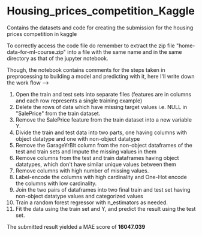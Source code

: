 # Housing_prices_competition_Kaggle
Contains the datasets and code for creating the submission for the housing prices competition in kaggle

To correctly access the code file do remember to extract the zip file "home-data-for-ml-course.zip" into a file with the same name and in the same directory as that of the jupyter notebook.

Though, the notebook contains comments for the steps taken in preprocessing to building a model and predicting with it, here I'll write down the work flow -->
1. Open the train and test sets into separate files (features are in columns and each row represents a single training example)
2. Delete the rows of data which have missing target values i.e. NULL in "SalePrice" from the train dataset.
3. Remove the SalePrice feature from the train dataset into a new variable Y.
4. Divide the train and test data into two parts, one having columns with object datatype and one with non-object datatype
5. Remove the GarageYrBlt column from the non-object dataframes of the test and train sets and Impute the missing values in them
6. Remove columns from the test and train dataframes having object datatypes, which don't have similar unique values between them
7. Remove columns with high number of missing values.
8. Label-encode the columns with high cardinality and One-Hot encode the columns with low cardinality.
9. Join the two pairs of dataframes into two final train and test set having non-object datatype values and categorized values
10. Train a random forest regressor with n_estimators as needed.
11. Fit the data using the train set and Y, and predict the result using the test set.

The submitted result yielded a MAE score of **16047.039**
